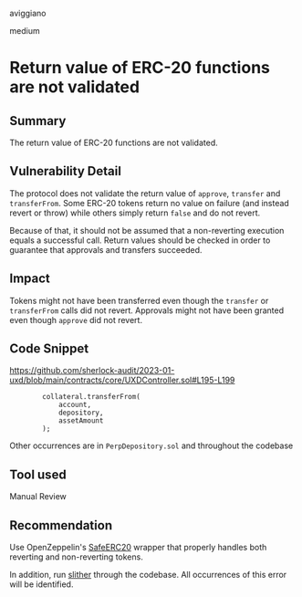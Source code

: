 aviggiano

medium

# Return value of ERC-20 functions are not validated

## Summary

The return value of ERC-20 functions are not validated.

## Vulnerability Detail

The protocol does not validate the return value of `approve`, `transfer` and `transferFrom`. Some ERC-20 tokens return no value on failure (and instead revert or throw) while others simply return `false` and do not revert. 

Because of that, it should not be assumed that a non-reverting execution equals a successful call. Return values should be checked in order to guarantee that approvals and transfers succeeded.

## Impact

Tokens might not have been transferred even though the `transfer` or `transferFrom` calls did not revert. Approvals might not have been granted even though `approve` did not revert.

## Code Snippet

https://github.com/sherlock-audit/2023-01-uxd/blob/main/contracts/core/UXDController.sol#L195-L199

```solidity
        collateral.transferFrom(
            account,
            depository,
            assetAmount
        );
```

Other occurrences are in `PerpDepository.sol` and throughout the codebase

## Tool used

Manual Review

## Recommendation

Use OpenZeppelin's [SafeERC20](https://docs.openzeppelin.com/contracts/2.x/api/token/erc20#SafeERC20) wrapper that properly handles both reverting and non-reverting tokens.

In addition, run [slither](https://github.com/crytic/slither) through the codebase. All occurrences of this error will be identified.